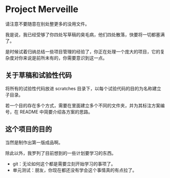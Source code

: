 # Project Merveille

请注意不要随意在别处整更多的没用文件。

我是说，我已经受够了你四处写草稿的臭毛病，他们四处散落，快要将一切都塞满了。

是时候试着归纳总结一些项目管理的经验了，你正在处理一个庞大的项目，它的复杂度对你来说是前所未有的，你需要意识到这一点。

## 关于草稿和试验性代码

将所有的试验性代码放进 scratches 目录下，以每个试验代码的目的为名称建立子目录。

若一个目的存在多个方式，需要在里面建立多个不同的文件夹，并为其标注方案编号，在 README 中简要介绍各方案的思路。

## 这个项目的目的

当然是制作出第一版成品啊。

除此以外，我罗列了目前想到的一些计划要学习的东西。

- git：无论如何这个都是需要立刻开始学习的事项了。
- 单元测试：朋友，你现在都还没有学会这个事情真的有点拉了。